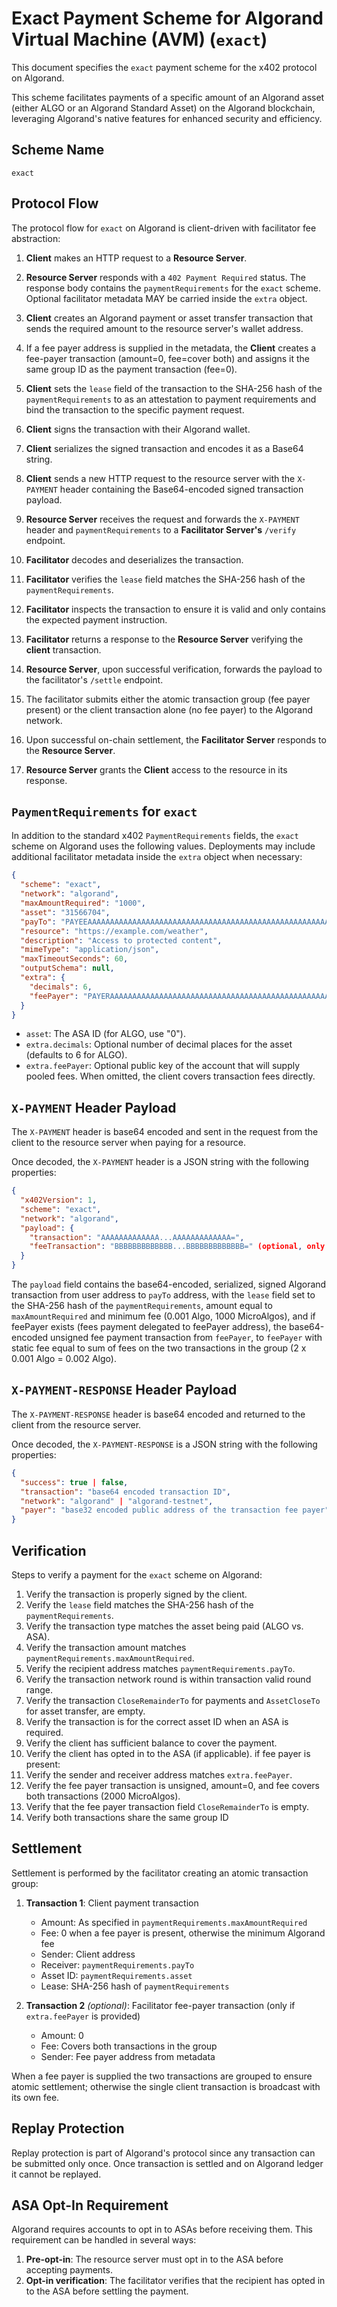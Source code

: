 # Exact Payment Scheme for Algorand Virtual Machine (AVM) (`exact`)

This document specifies the `exact` payment scheme for the x402 protocol on Algorand.

This scheme facilitates payments of a specific amount of an Algorand asset (either ALGO or an Algorand Standard Asset) on the Algorand blockchain, leveraging Algorand's native features for enhanced security and efficiency.

## Scheme Name

`exact`

## Protocol Flow

The protocol flow for `exact` on Algorand is client-driven with facilitator fee abstraction:

1. **Client** makes an HTTP request to a **Resource Server**.
2. **Resource Server** responds with a `402 Payment Required` status. The response body contains the `paymentRequirements` for the `exact` scheme. Optional facilitator metadata MAY be carried inside the `extra` object.
3. **Client** creates an Algorand payment or asset transfer transaction that sends the required amount to the resource server's wallet address.

4. If a fee payer address is supplied in the metadata, the **Client** creates a fee-payer transaction (amount=0, fee=cover both) and assigns it the same group ID as the payment transaction (fee=0).
5. **Client** sets the `lease` field of the transaction to the SHA-256 hash of the `paymentRequirements` to as an attestation to payment requirements and bind the transaction to the specific payment request.
6. **Client** signs the transaction with their Algorand wallet.
7. **Client** serializes the signed transaction and encodes it as a Base64 string.
8. **Client** sends a new HTTP request to the resource server with the `X-PAYMENT` header containing the Base64-encoded signed transaction payload.
9. **Resource Server** receives the request and forwards the `X-PAYMENT` header and `paymentRequirements` to a **Facilitator Server's** `/verify` endpoint.
10. **Facilitator** decodes and deserializes the transaction.
11. **Facilitator** verifies the `lease` field matches the SHA-256 hash of the `paymentRequirements`.
12. **Facilitator** inspects the transaction to ensure it is valid and only contains the expected payment instruction.
13. **Facilitator** returns a response to the **Resource Server** verifying the **client** transaction.
14. **Resource Server**, upon successful verification, forwards the payload to the facilitator's `/settle` endpoint.
15. The facilitator submits either the atomic transaction group (fee payer present) or the client transaction alone (no fee payer) to the Algorand network.
16. Upon successful on-chain settlement, the **Facilitator Server** responds to the **Resource Server**.
17. **Resource Server** grants the **Client** access to the resource in its response.

## `PaymentRequirements` for `exact`

In addition to the standard x402 `PaymentRequirements` fields, the `exact` scheme on Algorand uses the following values. Deployments may include additional facilitator metadata inside the `extra` object when necessary:

```json
{
  "scheme": "exact",
  "network": "algorand",
  "maxAmountRequired": "1000",
  "asset": "31566704",
  "payTo": "PAYEEAAAAAAAAAAAAAAAAAAAAAAAAAAAAAAAAAAAAAAAAAAAAAAAAAAAAAAAA",
  "resource": "https://example.com/weather",
  "description": "Access to protected content",
  "mimeType": "application/json",
  "maxTimeoutSeconds": 60,
  "outputSchema": null,
  "extra": {
    "decimals": 6,
    "feePayer": "PAYERAAAAAAAAAAAAAAAAAAAAAAAAAAAAAAAAAAAAAAAAAAAAAAAAAAAAAAAA"
  }
}
```

- `asset`: The ASA ID (for ALGO, use "0").
- `extra.decimals`: Optional number of decimal places for the asset (defaults to 6 for ALGO).
- `extra.feePayer`: Optional public key of the account that will supply pooled fees. When omitted, the client covers transaction fees directly.

## `X-PAYMENT` Header Payload

The `X-PAYMENT` header is base64 encoded and sent in the request from the client to the resource server when paying for a resource.

Once decoded, the `X-PAYMENT` header is a JSON string with the following properties:

```json
{
  "x402Version": 1,
  "scheme": "exact",
  "network": "algorand",
  "payload": {
    "transaction": "AAAAAAAAAAAAA...AAAAAAAAAAAAA=",
    "feeTransaction": "BBBBBBBBBBBBB...BBBBBBBBBBBBB=" (optional, only if feePayer is used in x402 metadata)
  }
}
```

The `payload` field contains the base64-encoded, serialized, signed Algorand transaction from user address to `payTo` address, with the `lease` field set to the SHA-256 hash of the `paymentRequirements`, amount equal to `maxAmountRequired` and minimum fee (0.001 Algo, 1000 MicroAlgos), and if feePayer exists (fees payment delegated to feePayer address), the base64-encoded unsigned fee payment transaction from `feePayer`, to `feePayer` with static fee equal to sum of fees on the two transactions in the group (2 x 0.001 Algo = 0.002 Algo).

## `X-PAYMENT-RESPONSE` Header Payload

The `X-PAYMENT-RESPONSE` header is base64 encoded and returned to the client from the resource server.

Once decoded, the `X-PAYMENT-RESPONSE` is a JSON string with the following properties:

```json
{
  "success": true | false,
  "transaction": "base64 encoded transaction ID",
  "network": "algorand" | "algorand-testnet",
  "payer": "base32 encoded public address of the transaction fee payer"
}
```

## Verification

Steps to verify a payment for the `exact` scheme on Algorand:

1. Verify the transaction is properly signed by the client.
2. Verify the `lease` field matches the SHA-256 hash of the `paymentRequirements`.
3. Verify the transaction type matches the asset being paid (ALGO vs. ASA).
4. Verify the transaction amount matches `paymentRequirements.maxAmountRequired`.
5. Verify the recipient address matches `paymentRequirements.payTo`.
6. Verify the transaction network round is within transaction valid round range.
7. Verify the transaction `CloseRemainderTo` for payments and `AssetCloseTo` for asset transfer, are empty.
8. Verify the transaction is for the correct asset ID when an ASA is required.
9. Verify the client has sufficient balance to cover the payment.
10. Verify the client has opted in to the ASA (if applicable).
    if fee payer is present:
11. Verify the sender and receiver address matches `extra.feePayer`.
12. Verify the fee payer transaction is unsigned, amount=0, and fee covers both transactions (2000 MicroAlgos).
13. Verify that the fee payer transaction field `CloseRemainderTo` is empty.
14. Verify both transactions share the same group ID

## Settlement

Settlement is performed by the facilitator creating an atomic transaction group:

1. **Transaction 1**: Client payment transaction

   - Amount: As specified in `paymentRequirements.maxAmountRequired`
   - Fee: 0 when a fee payer is present, otherwise the minimum Algorand fee
   - Sender: Client address
   - Receiver: `paymentRequirements.payTo`
   - Asset ID: `paymentRequirements.asset`
   - Lease: SHA-256 hash of `paymentRequirements`

2. **Transaction 2** _(optional)_: Facilitator fee-payer transaction (only if `extra.feePayer` is provided)

   - Amount: 0
   - Fee: Covers both transactions in the group
   - Sender: Fee payer address from metadata

When a fee payer is supplied the two transactions are grouped to ensure atomic settlement; otherwise the single client transaction is broadcast with its own fee.

## Replay Protection

Replay protection is part of Algorand's protocol since any transaction can be submitted only once. Once transaction is settled and on Algorand ledger it cannot be replayed.

## ASA Opt-In Requirement

Algorand requires accounts to opt in to ASAs before receiving them. This requirement can be handled in several ways:

1. **Pre-opt-in**: The resource server must opt in to the ASA before accepting payments.
2. **Opt-in verification**: The facilitator verifies that the recipient has opted in to the ASA before settling the payment.
